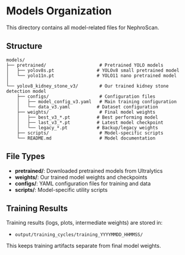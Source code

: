 # Models Organization

This directory contains all model-related files for NephroScan.

## Structure

```
models/
├── pretrained/                    # Pretrained YOLO models
│   ├── yolov8s.pt                # YOLOv8 small pretrained model
│   └── yolo11n.pt                # YOLO11 nano pretrained model
│
└── yolov8_kidney_stone_v3/        # Our trained kidney stone detection model
    ├── configs/                   # Configuration files
    │   ├── model_config_v3.yaml   # Main training configuration
    │   └── data_v3.yaml          # Dataset configuration
    ├── weights/                   # Final model weights
    │   ├── best_v3_*.pt          # Best performing model
    │   ├── last_v3_*.pt          # Latest model checkpoint
    │   └── legacy_*.pt           # Backup/legacy weights
    ├── scripts/                   # Model-specific scripts
    └── README.md                  # Model documentation
```

## File Types

- **pretrained/**: Downloaded pretrained models from Ultralytics
- **weights/**: Our trained model weights and checkpoints
- **configs/**: YAML configuration files for training and data
- **scripts/**: Model-specific utility scripts

## Training Results

Training results (logs, plots, intermediate weights) are stored in:
- `output/training_cycles/training_YYYYMMDD_HHMMSS/`

This keeps training artifacts separate from final model weights.